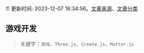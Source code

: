 :alarm_clock: 更新时间: 2023-12-07 18:34:56。[文章来源](/README.md)、[文章分类](/TAGS.md)

## 游戏开发


> 关键字：`游戏`、`Three.js`、`Create.js`、`Matter.js`



